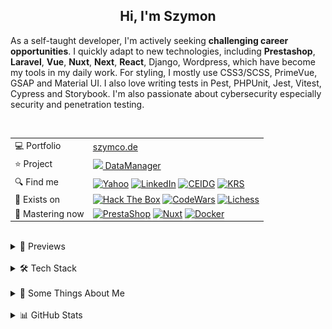 <h2 align="center">
  Hi, I'm Szymon
</h2>

As a self-taught developer, I'm actively seeking **challenging career opportunities**. I quickly adapt to new technologies, including **Prestashop**, **Laravel**, **Vue**, **Nuxt**, **Next**, **React**, Django, Wordpress, which have become my tools in my daily work. For styling, I mostly use CSS3/SCSS, PrimeVue, GSAP and Material UI. I also love writing tests in Pest, PHPUnit, Jest, Vitest, Cypress and Storybook. I'm also passionate about cybersecurity especially security and penetration testing.



<br>

<table cellpadding="8" cellspacing="0">
  <tr>
    <td>💻 Portfolio</td>
    <td><a href="https://szymco.de">szymco.de</a></td>
  </tr>
  <tr>
    <td>⭐ Project</td>
    <td>
      <a href="https://data-manager.atomic-it.org"><img src="https://github.com/SzymCode/SzymCode/assets/107359025/8454470d-3f70-484a-b12e-b902530cb9ba" height="12"> DataManager</a>
    </td>
  </tr>
  <tr>
    <td>🔍 Find me</td>
    <td>
      <a href="mailto:szymon.radomski@yahoo.com"><img src="https://img.shields.io/badge/Yahoo!-410093?logo=yahoo&logoColor=white" alt="Yahoo" /></a>
      <a href="https://www.linkedin.com/in/szymon-radomski/"><img src="https://img.shields.io/badge/LinkedIn-0A66C2?logo=linkedin&logoColor=white" alt="LinkedIn" /></a>
      <a href="https://aplikacja.ceidg.gov.pl/ceidg/ceidg.public.ui/SearchDetails.aspx?Id=177fdeed-09b6-45a4-b255-78fb8ea8db16"><img src="https://img.shields.io/badge/CEIDG-BB0A30" alt="CEIDG" /></a>
      <a href="https://wyszukiwarka-krs.ms.gov.pl/dane-szczegolowe-podmiotu;numerKRS=8956EYQf1XWH0%2FMfEQTuJA%3D%3D;typ=P"><img src="https://img.shields.io/badge/KRS-0052a5" alt="KRS" /></a>
    </td>
  </tr>
  <tr>
    <td>🚀 Exists on</td>
    <td>
      <a href="https://app.hackthebox.com/profile/2421667"><img src="https://img.shields.io/badge/HTB-111927?logo=hackthebox&logoColor=9FEF00" alt="Hack The Box" /></a>
      <a href="https://www.codewars.com/users/SzymCode"><img src="https://img.shields.io/badge/CodeWars-4%20KYU-1f5be7?logo=codewars&logoColor=white" alt="CodeWars" /></a>
      <a href="https://lichess.org/@/S1CChess"><img src="https://img.shields.io/badge/Lichess-000000?logo=lichess&logoColor=white" alt="Lichess" /></a>
    </td>
  </tr>
  <tr>
    <td>📘 Mastering now</td>
    <td>
      <a href="https://pl.prestashop.com/"><img src="https://img.shields.io/badge/PrestaShop-DF0067?logo=prestashop&logoColor=white" alt="PrestaShop" /></a>
      <a href="https://nuxt.com/"><img src="https://img.shields.io/badge/Nuxt-black?logo=nuxt&logoColor=00C58E" alt="Nuxt" /></a>
      <a href="https://www.docker.com/"><img src="https://img.shields.io/badge/Docker-2496ED?logo=docker&logoColor=white" alt="Docker" /></a>
    </td>
  </tr>
</table>


<br>



<details> <summary> 🔗 Previews </summary>
<br>
<table>
  <th>
    Project
  </th>  
  <th>
    Tech stack
  </th>
  <tr>
    <td>
      <a href="https://data-manager.atomic-it.org">
        DataManager
      </a>
    </td>
    <td>
      <a href="https://www.typescriptlang.org/"><img src="/img/technologies/logo/typescript.svg" height="25" width="25" alt="TypeScript" /></a>
      <a href="https://www.php.net/"><img src="/img/technologies/logo/php.svg" height="25" width="25" alt="PHP" /></a>
      <a href="https://laravel.com/"><img src="/img/technologies/logo/laravel.svg" height="25" width="25" alt="Laravel" /></a>
      <a href="https://nuxt.com/"><img src="/img/technologies/logo/typescript.svg" height="25" width="25" alt="Nuxt" /></a>
      <a href="https://vuejs.org/"><img src="/img/technologies/logo/vue.svg" height="25" width="25" alt="Vue" /></a>
      <a href="https://pinia.vuejs.org/"><img src="/img/technologies/logo/pinia.svg" height="25" width="25" alt="Pinia" /></a>
      <a href="https://primevue.org/"><img src="/img/technologies/logo/primevue.svg" height="25" width="25" alt="PrimeVue" /></a>
      <a href="https://www.chartjs.org/"><img src="/img/technologies/logo/chart-js.svg" height="25" width="25" alt="Chart.js" /></a>
      <a href="https://greensock.com/gsap/"><img src="/img/technologies/logo/gsap.svg" height="25" width="25" alt="GSAP" /></a>
      <a href="https://sass-lang.com/"><img src="/img/technologies/logo/sass.svg" height="25" width="25" alt="Sass" /></a>
      <a href="https://html.com/"><img src="/img/technologies/logo/html5.svg" height="25" width="25" alt="HTML5" /></a>
      <a href="https://www.docker.com/"><img src="/img/technologies/logo/docker.svg" height="25" width="25" alt="Docker" /></a>
      <a href="https://www.heroku.com/"><img src="/img/technologies/logo/heroku.svg" height="25" width="25" alt="Heroku" /></a>
      <a href="https://www.mysql.com/"><img src="/img/technologies/logo/mysql.svg" height="25" width="25" alt="MySQL" /></a>
      <a href="https://pestphp.com/"><img src="/img/technologies/logo/pest.svg" height="24" width="24" alt="PestPHP" /></a>
      <a href="https://vitest.dev/"><img src="/img/technologies/logo/vitest.svg" height="25" width="25" alt="Vitest" /></a>
      <a href="https://storybook.js.org/"><img src="/img/technologies/logo/storybook.svg" height="25" width="25" alt="Storybook" /></a>
      <a href="https://www.cypress.io/"><img src="/img/technologies/logo/cypress.svg" height="25" width="25" alt="Cypress" /></a>
      <a href="https://biomejs.dev/"><img src="/img/technologies/logo/biome.svg" height="25" width="25" alt="Biome" /></a>
      <a href="https://stylelint.io/"><img src="/img/technologies/logo/stylelint.svg" height="25" width="25" alt="Stylelint" /></a>
      <a href="https://github.com/features/actions"><img src="/img/technologies/logo/github.svg" height="25" width="25" alt="Github Actions" /></a>
      <a href="https://typicode.github.io/husky/"><img src="/img/technologies/logo/husky.svg" height="25" width="25" alt="Husky" /></a>
      <a href="https://sonarcloud.io/"><img src="/img/technologies/logo/sonarcloud.svg" height="25" width="25" alt="SonarCloud" /></a>
    </td>
  </tr>
  <tr>
    <td>
      <a href="https://atomic-it.org/">
        Atomic IT
      </a>
    </td>
    <td>
      <a href="https://www.typescriptlang.org/"><img src="/img/technologies/logo/typescript.svg" height="25" width="25" alt="TypeScript" /></a>
      <a href="https://hub.nuxt.com/"><img src="/img/technologies/logo/nuxthub.svg" height="25" width="25" alt="NuxtHub" /></a>
      <a href="https://nuxt.com/"><img src="/img/technologies/logo/nuxt.svg" height="25" width="25" alt="Nuxt" /></a>
      <a href="https://vuejs.org/"><img src="/img/technologies/logo/vue.svg" height="25" width="25" alt="Vue" /></a>
      <a href="https://primevue.org/"><img src="/img/technologies/logo/primevue.svg" height="25" width="25" alt="PrimeVue" /></a>
      <a href="https://www.chartjs.org/"><img src="/img/technologies/logo/chart-js.svg" height="25" width="25" alt="Chart.js" /></a>
      <a href="https://sass-lang.com/"><img src="/img/technologies/logo/sass.svg" height="25" width="25" alt="Sass" /></a>
      <a href="https://html.com/"><img src="/img/technologies/logo/html5.svg" height="25" width="25" alt="HTML5" /></a>
      <a href="https://www.docker.com/"><img src="/img/technologies/logo/docker.svg" height="25" width="25" alt="Docker" /></a>
      <a href="https://vitest.dev/"><img src="/img/technologies/logo/vitest.svg" height="25" width="25" alt="Vitest" /></a>
      <a href="https://github.com/features/actions"><img src="/img/technologies/logo/github.svg" height="25" width="25" alt="Github Actions" /></a>
      <a href="https://typicode.github.io/husky/"><img src="/img/technologies/logo/husky.svg" height="25" width="25" alt="Husky" /></a>
      <a href="https://stylelint.io/"><img src="/img/technologies/logo/stylelint.svg" height="25" width="25" alt="Stylelint" /></a>
      <a href="https://eslint.org/"><img src="/img/technologies/logo/eslint.svg" height="25" width="25" alt="ESLint" /></a>
      <a href="https://prettier.io/"><img src="/img/technologies/logo/prettier.svg" height="25" width="25" alt="Prettier" /></a>
    </td>
  </tr>
  <tr>
    <td>
      <a href="https://github.com/Atomic-IT/NuxtStarter">
        NuxtStarter
      </a>
    </td>
    <td>
      <a href="https://www.typescriptlang.org/"><img src="/img/technologies/logo/typescript.svg" height="25" width="25" alt="TypeScript" /></a>
      <a href="https://hub.nuxt.com/"><img src="/img/technologies/logo/nuxthub.svg" height="25" width="25" alt="NuxtHub" /></a>
      <a href="https://nuxt.com/"><img src="/img/technologies/logo/nuxt.svg" height="25" width="25" alt="Nuxt" /></a>
      <a href="https://vuejs.org/"><img src="/img/technologies/logo/vue.svg" height="25" width="25" alt="Vue" /></a>
      <a href="https://sass-lang.com/"><img src="/img/technologies/logo/sass.svg" height="25" width="25" alt="Sass" /></a>
      <a href="https://html.com/"><img src="/img/technologies/logo/html5.svg" height="25" width="25" alt="HTML5" /></a>
      <a href="https://www.docker.com/"><img src="/img/technologies/logo/docker.svg" height="25" width="25" alt="Docker" /></a>
      <a href="https://vitest.dev/"><img src="/img/technologies/logo/vitest.svg" height="25" width="25" alt="Vitest" /></a>
      <a href="https://github.com/features/actions"><img src="/img/technologies/logo/github.svg" height="25" width="25" alt="Github Actions" /></a>
      <a href="https://typicode.github.io/husky/"><img src="/img/technologies/logo/husky.svg" height="25" width="25" alt="Husky" /></a>
      <a href="https://stylelint.io/"><img src="/img/technologies/logo/stylelint.svg" height="25" width="25" alt="Stylelint" /></a>
      <a href="https://eslint.org/"><img src="/img/technologies/logo/eslint.svg" height="25" width="25" alt="ESLint" /></a>
      <a href="https://prettier.io/"><img src="/img/technologies/logo/prettier.svg" height="25" width="25" alt="Prettier" /></a>
    </td>
  </tr>
  <tr>
    <td>
      <a href="https://vue-charts-sc.vercel.app/">
        VueCharts
      </a>
    </td>
    <td>
      <a href="https://www.typescriptlang.org/"><img src="/img/technologies/logo/typescript.svg" height="25" width="25" alt="TypeScript" /></a>
      <a href="https://vuejs.org/"><img src="/img/technologies/logo/vue.svg" height="25" width="25" alt="Vue" /></a>
      <a href="https://primevue.org/"><img src="/img/technologies/logo/primevue.svg" height="25" width="25" alt="PrimeVue" /></a>
      <a href="https://www.chartjs.org/"><img src="/img/technologies/logo/chart-js.svg" height="25" width="25" alt="Chart.js" /></a>
      <a href="https://html.com/"><img src="/img/technologies/logo/html5.svg" height="25" width="25" alt="HTML5" /></a>
      <a href="https://www.w3.org/Style/CSS/Overview.en.html"><img src="/img/technologies/logo/css3.svg" height="25" width="25" alt="CSS3" /></a>
      <a href="https://vite.dev/"><img src="/img/technologies/logo/vite.svg" height="25" width="25" alt="Vite" /></a>
      <a href="https://prettier.io/"><img src="/img/technologies/logo/prettier.svg" height="25" width="25" alt="Prettier" /></a>
    </td>
  </tr>
  <tr>
    <td>
      <a href="https://github.com/SzymCode/RecruitmentTasks/tree/admin-panel">
        AdminPanel
      </a>
    </td>
    <td>
      <a href="https://www.typescriptlang.org/"><img src="/img/technologies/logo/typescript.svg" height="25" width="25" alt="TypeScript" /></a>
      <a href="https://www.php.net/"><img src="/img/technologies/logo/php.svg" height="25" width="25" alt="PHP" /></a>
      <a href="https://laravel.com/"><img src="/img/technologies/logo/laravel.svg" height="25" width="25" alt="Laravel" /></a>
      <a href="https://vuejs.org/"><img src="/img/technologies/logo/vue.svg" height="25" width="25" alt="Vue" /></a>
      <a href="https://getbootstrap.com/"><img src="/img/technologies/logo/bootstrap.svg" height="25" width="25" alt="Bootstrap" /></a>
      <a href="https://www.w3.org/Style/CSS/Overview.en.html"><img src="/img/technologies/logo/css3.svg" height="25" width="25" alt="CSS3" /></a>
      <a href="https://html.com/"><img src="/img/technologies/logo/html5.svg" height="25" width="25" alt="HTML5" /></a>
      <a href="https://www.docker.com/"><img src="/img/technologies/logo/docker.svg" height="25" width="25" alt="Docker" /></a>
      <a href="https://www.heroku.com/"><img src="/img/technologies/logo/heroku.svg" height="25" width="25" alt="Heroku" /></a>
      <a href="https://vite.dev/"><img src="/img/technologies/logo/vite.svg" height="25" width="25" alt="Vite" /></a>
      <a href="https://www.mysql.com/"><img src="/img/technologies/logo/mysql.svg" height="25" width="25" alt="MySQL" /></a>
      <a href="https://phpunit.de/"><img src="/img/technologies/logo/phpunit.svg" height="25" width="25" alt="PHPUnit" /></a>
      <a href="https://prettier.io/"><img src="/img/technologies/logo/prettier.svg" height="25" width="25" alt="Prettier" /></a>
    </td>
  </tr>
  <tr>
    <td>
      <a href="https://github.com/SzymCode/RecruitmentTasks/tree/linkhouse-blog">
        LinkhouseBlog
      </a>
    </td>
    <td>
      <a href="https://www.typescriptlang.org/"><img src="/img/technologies/logo/typescript.svg" height="25" width="25" alt="TypeScript" /></a>
      <a href="https://www.php.net/"><img src="/img/technologies/logo/php.svg" height="25" width="25" alt="PHP" /></a>
      <a href="https://laravel.com/"><img src="/img/technologies/logo/laravel.svg" height="25" width="25" alt="Laravel" /></a>
      <a href="https://vuejs.org/"><img src="/img/technologies/logo/vue.svg" height="25" width="25" alt="Vue" /></a>
      <a href="https://getbootstrap.com/"><img src="/img/technologies/logo/bootstrap.svg" height="25" width="25" alt="Bootstrap" /></a>
      <a href="https://www.w3.org/Style/CSS/Overview.en.html"><img src="/img/technologies/logo/css3.svg" height="25" width="25" alt="CSS3" /></a>
      <a href="https://html.com/"><img src="/img/technologies/logo/html5.svg" height="25" width="25" alt="HTML5" /></a>
      <a href="https://www.docker.com/"><img src="/img/technologies/logo/docker.svg" height="25" width="25" alt="Docker" /></a>
      <a href="https://www.heroku.com/"><img src="/img/technologies/logo/heroku.svg" height="25" width="25" alt="Heroku" /></a>
      <a href="https://vite.dev/"><img src="/img/technologies/logo/vite.svg" height="25" width="25" alt="Vite" /></a>
      <a href="https://www.mysql.com/"><img src="/img/technologies/logo/mysql.svg" height="25" width="25" alt="MySQL" /></a>
      <a href="https://pestphp.com/"><img src="/img/technologies/logo/pest.svg" height="25" width="25" alt="Pest" /></a>
      <a href="https://github.com/features/actions"><img src="/img/technologies/logo/github.svg" height="25" width="25" alt="Github Actions" /></a>
      <a href="https://typicode.github.io/husky/"><img src="/img/technologies/logo/husky.svg" height="25" width="25" alt="Husky" /></a>
      <a href="https://eslint.org/"><img src="/img/technologies/logo/eslint.svg" height="25" width="25" alt="ESLint" /></a>
      <a href="https://prettier.io/"><img src="/img/technologies/logo/prettier.svg" height="25" width="25" alt="Prettier" /></a>
    </td>
  </tr>
  <tr>
    <td>
      <a href="https://github.com/SzymCode/RecruitmentTasks/tree/article-system">
        ArticleSystem
      </a>
    </td>
    <td>
      <a href="https://www.javascript.com/"><img src="/img/technologies/logo/javascript.svg" height="25" width="25" alt="JavaScript" /></a>
      <a href="https://www.php.net/"><img src="/img/technologies/logo/php.svg" height="25" width="25" alt="PHP" /></a>
      <a href="https://laravel.com/"><img src="/img/technologies/logo/laravel.svg" height="25" width="25" alt="Laravel" /></a>
      <a href="https://vuejs.org/"><img src="/img/technologies/logo/vue.svg" height="25" width="25" alt="Vue" /></a>
      <a href="https://sass-lang.com/"><img src="/img/technologies/logo/sass.svg" height="25" width="25" alt="Sass" /></a>
      <a href="https://html.com/"><img src="/img/technologies/logo/html5.svg" height="25" width="25" alt="HTML5" /></a>
      <a href="https://www.heroku.com/"><img src="/img/technologies/logo/heroku.svg" height="25" width="25" alt="Heroku" /></a>
      <a href="https://vite.dev/"><img src="/img/technologies/logo/vite.svg" height="25" width="25" alt="Vite" /></a>
      <a href="https://www.mysql.com/"><img src="/img/technologies/logo/mysql.svg" height="25" width="25" alt="MySQL" /></a>
      <a href="https://pestphp.com/"><img src="/img/technologies/logo/pest.svg" height="25" width="25" alt="Pest" /></a>
      <a href="https://github.com/features/actions"><img src="/img/technologies/logo/github.svg" height="25" width="25" alt="Github Actions" /></a>
      <a href="https://typicode.github.io/husky/"><img src="/img/technologies/logo/husky.svg" height="25" width="25" alt="Husky" /></a>
      <a href="https://eslint.org/"><img src="/img/technologies/logo/eslint.svg" height="25" width="25" alt="ESLint" /></a>
      <a href="https://prettier.io/"><img src="/img/technologies/logo/prettier.svg" height="25" width="25" alt="Prettier" /></a>
    </td>
  </tr>
  <tr>
    <td>
      <a href="https://github.com/SzymCode/RecruitmentTasks/tree/tag-manager">
        TagManager
      </a>
    </td>
    <td>
      <a href="https://www.typescriptlang.org/"><img src="/img/technologies/logo/typescript.svg" height="25" width="25" alt="TypeScript" /></a>
      <a href="https://react.dev/"><img src="/img/technologies/logo/react.svg" height="25" width="25" alt="React" /></a>
      <a href="https://redux.js.org/"><img src="/img/technologies/logo/redux.svg" height="25" width="25" alt="Redux" /></a>
      <a href="https://html.com/"><img src="/img/technologies/logo/html5.svg" height="25" width="25" alt="HTML5" /></a>
      <a href="https://chakra-ui.com/"><img src="/img/technologies/logo/chakra-ui.svg" height="25" width="25" alt="Chakra UI" /></a>
      <a href="https://storybook.js.org/"><img src="/img/technologies/logo/storybook.svg" height="25" width="25" alt="Storybook" /></a>
      <a href="https://www.heroku.com/"><img src="/img/technologies/logo/heroku.svg" height="25" width="25" alt="Heroku" /></a>
      <a href="https://vite.dev/"><img src="/img/technologies/logo/vite.svg" height="25" width="25" alt="Vite" /></a>
      <a href="https://typicode.github.io/husky/"><img src="/img/technologies/logo/husky.svg" height="25" width="25" alt="Husky" /></a>
      <a href="https://eslint.org/"><img src="/img/technologies/logo/eslint.svg" height="25" width="25" alt="ESLint" /></a>
      <a href="https://prettier.io/"><img src="/img/technologies/logo/prettier.svg" height="25" width="25" alt="Prettier" /></a>
    </td>
  </tr>
  <tr>
    <td>
      <a href="https://www.szymco.de">
        Portfolio
      </a>
    </td>
    <td>
      <a href="https://www.typescriptlang.org/"><img src="/img/technologies/logo/typescript.svg" height="25" width="25" alt="TypeScript" /></a>
      <a href="https://nextjs.org/"><img src="/img/technologies/logo/next.svg" height="25" width="25" alt="Next" /></a>
      <a href="https://react.dev/"><img src="/img/technologies/logo/react.svg" height="25" width="25" alt="React" /></a>
      <a href="https://tailwindcss.com/"><img src="/img/technologies/logo/tailwind.svg" height="25" width="25" alt="Tailwind" /></a>
      <a href="https://html.com/"><img src="/img/technologies/logo/html5.svg" height="25" width="25" alt="HTML5" /></a>
      <a href="https://eslint.org/"><img src="/img/technologies/logo/eslint.svg" height="25" width="25" alt="ESLint" /></a>
      <a href="https://prettier.io/"><img src="/img/technologies/logo/prettier.svg" height="25" width="25" alt="Prettier" /></a>
    </td>
  </tr>
  <tr>
    <td>
      <a href="https://www.timeless-books.com">
        TimelessBooks
      </a>
    </td>
    <td>
      <a href="https://www.typescriptlang.org/"><img src="/img/technologies/logo/typescript.svg" height="25" width="25" alt="TypeScript" /></a>
      <a href="https://vuejs.org/"><img src="/img/technologies/logo/vue.svg" height="25" width="25" alt="Vue" /></a>
      <a href="https://primevue.org/"><img src="/img/technologies/logo/primevue.svg" height="25" width="25" alt="PrimeVue" /></a>
      <a href="https://html.com/"><img src="/img/technologies/logo/html5.svg" height="25" width="25" alt="HTML5" /></a>
      <a href="https://www.w3.org/Style/CSS/Overview.en.html"><img src="/img/technologies/logo/css3.svg" height="25" width="25" alt="CSS3" /></a>
      <a href="https://vite.dev/"><img src="/img/technologies/logo/vite.svg" height="25" width="25" alt="Vite" /></a>
      <a href="https://typicode.github.io/husky/"><img src="/img/technologies/logo/husky.svg" height="25" width="25" alt="Husky" /></a>
      <a href="https://eslint.org/"><img src="/img/technologies/logo/eslint.svg" height="25" width="25" alt="ESLint" /></a>
      <a href="https://prettier.io/"><img src="/img/technologies/logo/prettier.svg" height="25" width="25" alt="Prettier" /></a>
    </td>
  </tr>
  <tr>
    <td>
      <a href="https://www.giard-design.szymco.de">
        GiardDesign
      </a>
    </td>
    <td>
      <a href="https://www.javascript.com/"><img src="/img/technologies/logo/javascript.svg" height="25" width="25" alt="JavaScript" /></a>
      <a href="https://getbootstrap.com/"><img src="/img/technologies/logo/bootstrap.svg" height="25" width="25" alt="Bootstrap" /></a>
      <a href="https://tailwindcss.com/"><img src="/img/technologies/logo/tailwind.svg" height="25" width="25" alt="Tailwind" /></a>
      <a href="https://html.com/"><img src="/img/technologies/logo/html5.svg" height="25" width="25" alt="HTML5" /></a>
    </td>
  </tr>
  <tr>
    <td>
      <a href="https://www.la-mountains.szymco.de">
        LAMountains
      </a>
    </td>
    <td>
      <a href="https://www.javascript.com/"><img src="/img/technologies/logo/javascript.svg" height="25" width="25" alt="JavaScript" /></a>
      <a href="https://getbootstrap.com/"><img src="/img/technologies/logo/bootstrap.svg" height="25" width="25" alt="Bootstrap" /></a>
      <a href="https://www.w3.org/Style/CSS/Overview.en.html"><img src="/img/technologies/logo/css3.svg" height="25" width="25" alt="CSS3" /></a>
      <a href="https://html.com/"><img src="/img/technologies/logo/html5.svg" height="25" width="25" alt="HTML5" /></a>
    </td>
  </tr>
  <tr>
    <td>
      <a href="https://www.google-browser.szymco.de">
        GoogleBrowser
      </a>
    </td>
    <td>
      <a href="https://www.typescriptlang.org/"><img src="/img/technologies/logo/typescript.svg" height="25" width="25" alt="TypeScript" /></a>
      <a href="https://react.dev/"><img src="/img/technologies/logo/react.svg" height="25" width="25" alt="React" /></a>
      <a href="https://tailwindcss.com/"><img src="/img/technologies/logo/tailwind.svg" height="25" width="25" alt="Tailwind" /></a>
      <a href="https://html.com/"><img src="/img/technologies/logo/html5.svg" height="25" width="25" alt="HTML5" /></a>
    </td>
  </tr>
  <tr>
    <td>
      <a href="https://www.e-commerce.szymco.de">
        ECommerce
      </a>
    </td>
    <td>
      <a href="https://www.javascript.com/"><img src="/img/technologies/logo/javascript.svg" height="25" width="25" alt="JavaScript" /></a>
      <a href="https://nextjs.org/"><img src="/img/technologies/logo/next.svg" height="25" width="25" alt="Next" /></a>
      <a href="https://react.dev/"><img src="/img/technologies/logo/react.svg" height="25" width="25" alt="React" /></a>
      <a href="https://redux.js.org/"><img src="/img/technologies/logo/redux.svg" height="25" width="25" alt="Redux" /></a>
      <a href="https://tailwindcss.com/"><img src="/img/technologies/logo/tailwind.svg" height="25" width="25" alt="Tailwind" /></a>
      <a href="https://html.com/"><img src="/img/technologies/logo/html5.svg" height="25" width="25" alt="HTML5" /></a>
      <a href="https://strapi.io/"><img src="/img/technologies/logo/strapi.svg" height="25" width="25" alt="Strapi" /></a>
      <a href="https://eslint.org/"><img src="/img/technologies/logo/eslint.svg" height="25" width="25" alt="ESLint" /></a>
    </td>
  </tr>
  <tr>
    <td>
      <a href="https://github.com/SzymCode/DiscordClone">
        DiscordClone
      </a>
    </td>
    <td>
      <a href="https://www.javascript.com/"><img src="/img/technologies/logo/javascript.svg" height="25" width="25" alt="JavaScript" /></a>
      <a href="https://react.dev/"><img src="/img/technologies/logo/react.svg" height="25" width="25" alt="React" /></a>
      <a href="https://redux.js.org/"><img src="/img/technologies/logo/redux.svg" height="25" width="25" alt="Redux" /></a>
      <a href="https://tailwindcss.com/"><img src="/img/technologies/logo/tailwind.svg" height="25" width="25" alt="Tailwind" /></a>
      <a href="https://html.com/"><img src="/img/technologies/logo/html5.svg" height="25" width="25" alt="HTML5" /></a>
      <a href="https://firebase.google.com/"><img src="/img/technologies/logo/firebase.svg" height="25" width="25" alt="Firebase" /></a>
    </td>
  </tr>
  <tr>
    <td>
      <a href="https://github.com/SzymCode/RegistrationDjango">
        Registration
      </a>
    </td>
    <td>
      <a href="https://www.python.org/"><img src="/img/technologies/logo/python.svg" height="25" width="25" alt="Python" /></a>
      <a href="https://www.djangoproject.com/"><img src="/img/technologies/logo/django.svg" height="25" width="25" alt="Django" /></a>
      <a href="https://www.w3.org/Style/CSS/Overview.en.html"><img src="/img/technologies/logo/css3.svg" height="25" width="25" alt="CSS3" /></a>
      <a href="https://tailwindcss.com/"><img src="/img/technologies/logo/tailwind.svg" height="25" width="25" alt="Tailwind" /></a>
      <a href="https://html.com/"><img src="/img/technologies/logo/html5.svg" height="25" width="25" alt="HTML5" /></a>
      <a href="https://www.docker.com/"><img src="/img/technologies/logo/docker.svg" height="25" width="25" alt="Docker" /></a>
      <a href="https://www.heroku.com/"><img src="/img/technologies/logo/heroku.svg" height="25" width="25" alt="Heroku" /></a>
    </td>
  </tr>
  <tr>
    <td>
      <a href="https://www.rwd-navbar.szymco.de">
        RWD Navbar
      </a>
    </td>
    <td>
      <a href="https://www.javascript.com/"><img src="/img/technologies/logo/javascript.svg" height="25" width="25" alt="JavaScript" /></a>
      <a href="https://www.w3.org/Style/CSS/Overview.en.html"><img src="/img/technologies/logo/css3.svg" height="25" width="25" alt="CSS3" /></a>
      <a href="https://html.com/"><img src="/img/technologies/logo/html5.svg" height="25" width="25" alt="HTML5" /></a>
    </td>
  </tr>
  <tr>
    <td>
      <a href="https://www.rwd-footer.szymco.de">
        RWD Footer
      </a>
    </td>
    <td>
      <a href="https://www.w3.org/Style/CSS/Overview.en.html"><img src="/img/technologies/logo/css3.svg" height="25" width="25" alt="CSS3" /></a>
      <a href="https://html.com/"><img src="/img/technologies/logo/html5.svg" height="25" width="25" alt="HTML5" /></a>
    </td>
  </tr>
</table>

</details>    
<br>


<details> <summary> 🛠️ Tech Stack  </summary>

<br>
<table>
  <tr>
    <td>
      <b> Language </b>
    </td>
    <td>
      <img src="/img/technologies/badge/php.svg" alt="PHP badge" />
      <img src="/img/technologies/badge/typescript.svg" alt="TypeScript badge" />
      <img src="/img/technologies/badge/javascript.svg" alt="JavaScript badge" />
      <img src="/img/technologies/badge/html5.svg" alt="HTML5 badge" />
      <img src="/img/technologies/badge/css3.svg" alt="CSS3 badge" />
      <img src="/img/technologies/badge/python.svg" alt="Python badge" />
      <img src="/img/technologies/badge/g-code.svg" alt="G-code badge" />
      <img src="/img/technologies/badge/c++.svg" alt="C++ badge" />
      <img src="/img/technologies/badge/markdown.svg" alt="MarkDown badge" />
    </td>
  </tr>
  <tr>
    <td>
     <b> Main </b>
    </td>
    <td>
      <img src="/img/technologies/badge/prestashop.svg" alt="PrestaShop badge" />
      <img src="/img/technologies/badge/laravel.svg" alt="Laravel badge" />
      <img src="/img/technologies/badge/nuxt.svg" alt="Nuxt badge" />
      <img src="/img/technologies/badge/vue.svg" alt="Vue badge" />
      <img src="/img/technologies/badge/sass.svg" alt="Sass badge" />
      <img src="/img/technologies/badge/chart-js.svg" alt="Chart.js badge" />
      <img src="/img/technologies/badge/storybook.svg" alt="Storybook badge" />
      <img src="/img/technologies/badge/vitest.svg" alt="Vitest badge" />
    </td>
  </tr>
  <tr>
    <td>
      Intermediate
    </td>
    <td>
      <img src="/img/technologies/badge/symfony.svg" alt="Symfony badge" />
      <img src="/img/technologies/badge/vite.svg" alt="Vite badge" />
      <img src="/img/technologies/badge/react.svg" alt="React badge" />
      <img src="/img/technologies/badge/cypress.svg" alt="Cypress badge" />
      <img src="/img/technologies/badge/tailwind.svg" alt="Tailwind badge" />
      <img src="/img/technologies/badge/bootstrap.svg" alt="Bootstrap badge" />
      <img src="/img/technologies/badge/jquery.svg" alt="jQuery badge" />
      <img src="/img/technologies/badge/django.svg" alt="Django badge" />
    </td>
  </tr>
  <tr>
    <td>
      Have experienced
    </td>
    <td>
      <img src="/img/technologies/badge/next.svg" alt="Next badge" />
      <img src="/img/technologies/badge/shadcn.svg" alt="shadcn badge" />
      <img src="/img/technologies/badge/jest.svg" alt="Jest badge" />
      <img src="/img/technologies/badge/nest-js.svg" alt="Nest.js badge" />
      <img src="/img/technologies/badge/chakra-ui.svg" alt="Chakra UI badge" />
      <img src="/img/technologies/badge/quasar.svg" alt="Quasar badge" />
      <img src="/img/technologies/badge/mui.svg" alt="Material UI badge" />
      <img src="/img/technologies/badge/webpack.svg" alt="Webpack badge" />
      <img src="/img/technologies/badge/wordpress.svg" alt="WordPress badge" />
    </td>
  </tr>
  <tr>
    <td>
      State Management
    </td>
    <td>
      <img src="/img/technologies/badge/nuxt-use-state.svg" alt="Nuxt useState badge" />
      <img src="/img/technologies/badge/nuxt-use-cookie.svg" alt="Nuxt useCookie badge" />
      <img src="/img/technologies/badge/pinia.svg" alt="Pinia badge" />
      <img src="/img/technologies/badge/react-use-state.svg" alt="React useState badge" />
      <img src="/img/technologies/badge/redux.svg" alt="Redux badge" />
      <img src="/img/technologies/badge/local-storage.svg" alt="localStorage badge" />
      <img src="/img/technologies/badge/session-storage.svg" alt="sessionStorage badge" />
    </td>
  </tr>
  <tr>
    <td>
      Database
    </td>
    <td>
      <img src="/img/technologies/badge/mysql.svg" alt="MySQL badge" />
      <img src="/img/technologies/badge/mariadb.svg" alt="MariaDB badge" />
      <img src="/img/technologies/badge/sqlite.svg" alt="SQLite badge" />
      <img src="/img/technologies/badge/postgresql.svg" alt="PostgreSQL badge" />
      <img src="/img/technologies/badge/redis.svg" alt="Redis badge" />
    </td>
  </tr>
  <tr>
    <td>
      IDE
    </td>
    <td>
      <img src="/img/technologies/badge/phpstorm.svg" alt="PhpStorm badge" />
      <img src="/img/technologies/badge/vs-code.svg" alt="Visual Studio Code badge" />
      <img src="/img/technologies/badge/pycharm.svg" alt="PyCharm badge" />
      <img src="/img/technologies/badge/jupyter.svg" alt="Jupyter badge" />
    </td>
  </tr>
  <tr>
    <td>
      Tool
    </td>
    <td>
      <img src="/img/technologies/badge/git.svg" alt="Git badge" />
      <img src="/img/technologies/badge/docker.svg" alt="Docker badge" />
      <img src="/img/technologies/badge/neovim.svg" alt="Neovim badge" />
      <img src="/img/technologies/badge/nano.svg" alt="Nano badge" />
      <img src="/img/technologies/badge/xampp.svg" alt="XAMPP badge" />
      <img src="/img/technologies/badge/filezilla.svg" alt="FileZilla badge" />
      <img src="/img/technologies/badge/figma.svg" alt="Figma badge" />
      <img src="/img/technologies/badge/postman.svg" alt="Postman badge" />
    </td>
  </tr>
  <tr>
    <td>
      Terminal
    </td>
    <td>
      <img src="/img/technologies/badge/kitty.svg" alt="Kitty badge" />
      <img src="/img/technologies/badge/fish.svg" alt="Fish badge" />
      <img src="/img/technologies/badge/zsh.svg" alt="Zsh badge" />
      <img src="/img/technologies/badge/bash.svg" alt="Bash badge" />
      <img src="/img/technologies/badge/powershell.svg" alt="PowerShell badge" />
    </td>
  </tr>
  <tr>
    <td>
      Package Manager
    </td>
    <td>
      <img src="/img/technologies/badge/composer.svg" alt="Composer badge" />
      <img src="/img/technologies/badge/pnpm.svg" alt="pnpm badge" />
      <img src="/img/technologies/badge/yarn.svg" alt="Yarn badge" />
      <img src="/img/technologies/badge/aur.svg" alt="AUR badge" />
      <img src="/img/technologies/badge/yay.svg" alt="YAY badge" />
      <img src="/img/technologies/badge/pacman.svg" alt="Pacman badge" />
      <img src="/img/technologies/badge/pamac.svg" alt="Pacman badge" />
      <img src="/img/technologies/badge/snapcraft.svg" alt="Snapcraft badge" />
  </tr>
  <tr>
    <td>
      CI/CD
    </td>
    <td>
      <img src="/img/technologies/badge/github-actions.svg" alt="Github Actions badge" />
      <img src="/img/technologies/badge/husky.svg" alt="Husky badge" />
      <img src="/img/technologies/badge/bitbucket.svg" alt="Bitbucket badge" />
    </td>
  </tr>
  <tr>
    <td>
      Project Management
    </td>
    <td>
      <img src="/img/technologies/badge/github-projects.svg" alt="Github Projects badge" />
      <img src="/img/technologies/badge/asana.svg" alt="Asana badge" />
      <img src="/img/technologies/badge/jira.svg" alt="Jira badge" />
      <img src="/img/technologies/badge/trello.svg" alt="Trello badge" />
    </td>
  </tr>
  <tr>
    <td>
      Deployment
    </td>
    <td>
      <img src="/img/technologies/badge/github-pages.svg" alt="GitHub Pages badge" />
      <img src="/img/technologies/badge/cloudflare.svg" alt="Cloudflare badge" />
      <img src="/img/technologies/badge/heroku.svg" alt="Heroku badge" />
      <img src="/img/technologies/badge/vercel.svg" alt="Vercel badge" />
      <img src="/img/technologies/badge/nuxthub.svg" alt="NuxtHub badge" />
      <img src="/img/technologies/badge/netlify.svg" alt="Netlify badge" />
    </td>
  </tr>
  <tr>
    <td>
      Code Maintenance
    </td>
    <td>
      <img src="/img/technologies/badge/biome.svg" alt="Biome badge" />
      <img src="/img/technologies/badge/pint.svg" alt="Pint badge" />
      <img src="/img/technologies/badge/tsc.svg" alt="TSC badge" />
      <img src="/img/technologies/badge/eslint.svg" alt="ESLint badge" />
      <img src="/img/technologies/badge/stylelint.svg" alt="Stylelint badge" />
      <img src="/img/technologies/badge/prettier.svg" alt="Prettier badge" />
      <img src="/img/technologies/badge/sentry.svg" alt="Sentry badge" />
    </td>
  </tr>
  <tr>
    <td>
      OS
    </td>
    <td>
      <img src="/img/technologies/badge/arch.svg" alt="Arch badge" />
      <img src="/img/technologies/badge/cachyos.svg" alt="CachyOS badge" />
      <img src="/img/technologies/badge/blackarch.svg" alt="BlackArch badge" />
      <img src="/img/technologies/badge/manjaro.svg" alt="Manjaro badge" />
      <img src="/img/technologies/badge/garuda.svg" alt="Garuda badge" />
      <img src="/img/technologies/badge/kubuntu.svg" alt="Kubuntu badge" />
      <img src="/img/technologies/badge/ubuntu.svg" alt="Ubuntu badge" />
      <img src="/img/technologies/badge/windows.svg" alt="Windows badge" />
    </td>
  </tr>
  <tr>
    <td>
      Desktop Environment
    </td>
    <td>
      <img src="/img/technologies/badge/hyprland.svg" alt="Hyprland badge" />
      <img src="/img/technologies/badge/kde-plasma.svg" alt="KDE Plasma badge" />
      <img src="/img/technologies/badge/xfce.svg" alt="XFCE badge" />
      <img src="/img/technologies/badge/gnome.svg" alt="Gnome badge" />
    </td>
  </tr>
  <tr>
    <td>
      Virtualization
    </td>
    <td>
      <img src="/img/technologies/badge/boxes.svg" alt="Boxes badge" />
      <img src="/img/technologies/badge/virtualbox.svg" alt="VirtualBox badge" />
      <img src="/img/technologies/badge/vmware.svg" alt="VMware badge" />
      <img src="/img/technologies/badge/hyper-v.svg" alt="Hyper-V badge" />
    </td>
  </tr>
</table>


</details>
<br>

<details><summary> 💬 Some Things About Me  </summary> 
<br>

* :electron: My favourite workspace setup is [CachyOS](https://cachyos.org/) with [Hyprland](https://hyprland.org/) and [HyDe](https://github.com/HyDE-Project/HyDE) dotfiles
* 🤖 Previosly worked as a CNC programmer & machinist - still enjoy it as a 3018 owner
* 📓 I'm gaining knowledge mainly from documentation, forums, collegues and my personal experience
* ♟️ My favourite openings in chess are the Scotch Game, Stafford and King's gambits, also love Atomic Chess - [play with me](https://lichess.org/@/S1CChess)
* 🧠 Rubik's Cube CFOP sub 20 & Blindfold Old Pochmann 5 min with memorize
* 📚 Books that have impacted me listed here: [TimelessBooks](https://www.timeless-books.com/)
* 🏆 Few favourite quotes:
  - *"This man of little learning grows old like an ox; only his flesh grows but not his wisdom"* ~ Siddhartha Gautama
  - *"He who has a why to live can bear almost any how"* ~ Friedrich Nietzsche
  - *"Fear has never reached the highest goal"* ~ Bô Yin Râ

</details>
<br>


<details><summary> 📊 GitHub Stats  </summary> 
<br>

![Profile Details](http://github-profile-summary-cards.vercel.app/api/cards/profile-details?username=SzymCode&theme=transparent)
![Productive Time](http://github-profile-summary-cards.vercel.app/api/cards/productive-time?username=SzymCode&theme=transparent&utcOffset=+1)

</details>  
